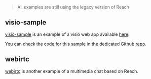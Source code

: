 > All examples are still using the legacy version of Reach

## visio-sample

[visio-sample][VisioSampleRepo] is an example of a visio web app available [here][VisioSampleApp].

You can check the code for this sample in the dedicated Github [repo][VisioSampleRepo].

## webirtc

[webirtc](https://io.datasync.orange.com/samples/webirtc/) is another example of a multimedia chat based on Reach.

[VisioSampleRepo]: https://github.com/webcom-components/visio-sample
[VisioSampleApp]: https://webcom-components.github.io/visio-sample
